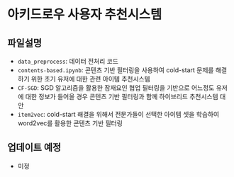 # 아키드로우 사용자 추천시스템

## 파일설명
  - `data_preprocess`: 데이터 전처리 코드
  - `contents-based.ipynb`: 콘텐츠 기반 필터링을 사용하여 cold-start 문제를 해결하기 위한 초기 유저에 대한 관련 아이템 추천시스템
  - `CF-SGD`: SGD 알고리즘을 활용한 잠재요인 협업 필터링을 기반으로 어느정도 유저에 대한 정보가 들어올 경우 콘텐츠 기반 필터링과 함께 하이브리드 추천시스템 대안
  - `item2vec`: cold-start 해결을 위해서 전문가들이 선택한 아이템 셋을 학습하여 word2vec를 활용한 콘텐츠 기반 필터링

## 업데이트 예정
  - 미정
